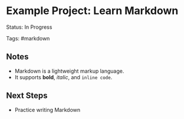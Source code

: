 # Example Project: Learn Markdown

Status: In Progress

Tags: #markdown

## Notes

- Markdown is a lightweight markup language.
- It supports **bold**, *italic*, and `inline code`.

## Next Steps

- Practice writing Markdown
